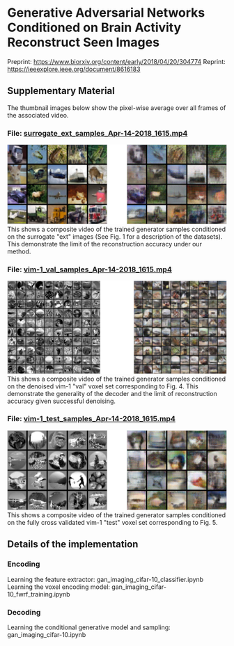 # Generative Adversarial Networks Conditioned on Brain Activity Reconstruct Seen Images
Preprint: https://www.biorxiv.org/content/early/2018/04/20/304774
Reprint: https://ieeexplore.ieee.org/document/8616183

## Supplementary Material
The thumbnail images below show the pixel-wise average over all frames of the associated video.

### File: [surrogate_ext_samples_Apr-14-2018_1615.mp4](/surrogate_ext_samples_Apr-14-2018_1615.mp4)
![surrogate_ext_samples_Apr-14-2018_1615.mp4](/fig/surrogate_ext_sample_average_Apr-14-2018_1615.png)
This shows a composite video of the trained generator samples conditioned on the surrogate "ext" images (See Fig. 1 for a description of the datasets). This demonstrate the limit of the reconstruction accuracy under our method.

### File: [vim-1_val_samples_Apr-14-2018_1615.mp4](/vim-1_val_samples_Apr-14-2018_1615.mp4)
![vim-1_val_samples_Apr-14-2018_1615.mp4](/fig/vim-1_val_sample_average_Apr-14-2018_1615.png)
This shows a composite video of the trained generator samples conditioned on the denoised vim-1 "val" voxel set corresponding to Fig. 4. This demonstrate the generality of the decoder and the limit of reconstruction accuracy given successful denoising. 

### File: [vim-1_test_samples_Apr-14-2018_1615.mp4](/vim-1_test_samples_Apr-14-2018_1615.mp4)
![vim-1_test_samples_Apr-14-2018_1615.mp4](/fig/vim-1_test_sample_average_Apr-14-2018_1615.png)
This shows a composite video of the trained generator samples conditioned on the fully cross validated vim-1 "test" voxel set corresponding to Fig. 5.

## Details of the implementation
### Encoding
Learning the feature extractor: gan_imaging_cifar-10_classifier.ipynb
Learning the voxel encoding model: gan_imaging_cifar-10_fwrf_training.ipynb

### Decoding
Learning the conditional generative model and sampling: gan_imaging_cifar-10.ipynb
